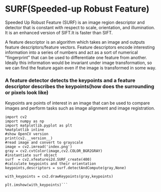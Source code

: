 # SURF(Speeded-up Robust Feature)
  
Speeded Up Robust Feature (SURF) is an image region descriptor and detector that is constant with respect to scale, orientation, and illumination. It is an enhanced version of SIFT.It is faster than SIFT.




A feature descriptor is an algorithm which takes an image and outputs feature descriptors/feature vectors. Feature descriptors encode interesting information into a series of numbers and act as a sort of numerical "fingerprint" that can be used to differentiate one feature from another. Ideally this information would be invariant under image transformation, so we can find the feature again even if the image is transformed in some way.




### A feature detector detects the keypoints and a feature descriptor describes the keypoints(how does the surrounding or pixels look like)
Keypoints are points of interest in an image that can be used to compare images and perform tasks such as image alignment and image registration. 

```#import required libraries
import cv2
import numpy as np
import matplotlib.pyplot as plt
%matplotlib inline
#show OpenCV version
print(cv2.__version__)
#read image and convert to grayscale
image = cv2.imread('index.png')
gray = cv2.cvtColor(image,cv2.COLOR_BGR2GRAY)
#instantiate surf object
surf  = cv2.xfeatures2d.SURF_create(400)
#calculate keypoints and their orientation
keypoints,descriptors = surf.detectAndCompute(gray,None)

with_keypoints = cv2.drawKeypoints(gray,keypoints)

plt.imshow(with_keypoints)```
